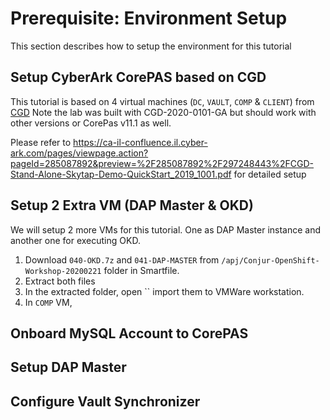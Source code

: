 # Prerequisite: Environment Setup
This section describes how to setup the environment for this tutorial

## Setup CyberArk CorePAS based on CGD

This tutorial is based on 4 virtual machines (`DC`, `VAULT`, `COMP` & `CLIENT`) from  [CGD](https://ca-il-confluence.il.cyber-ark.com/display/gpse/CGD+-+20200101#/)
Note the lab was built with CGD-2020-0101-GA but should work with other versions or CorePas v11.1 as well.

Please refer to https://ca-il-confluence.il.cyber-ark.com/pages/viewpage.action?pageId=285087892&preview=%2F285087892%2F297248443%2FCGD-Stand-Alone-Skytap-Demo-QuickStart_2019_1001.pdf for detailed setup

## Setup 2 Extra VM (DAP Master & OKD)

We will setup 2 more VMs for this tutorial.  One as DAP Master instance and another one for executing OKD.

1. Download `040-OKD.7z` and `041-DAP-MASTER` from `/apj/Conjur-OpenShift-Workshop-20200221` folder in Smartfile.
2. Extract both files
3. In the extracted folder, open `` import them to VMWare workstation.
4. In `COMP` VM, 


## Onboard MySQL Account to CorePAS



## Setup DAP Master


## Configure Vault Synchronizer
